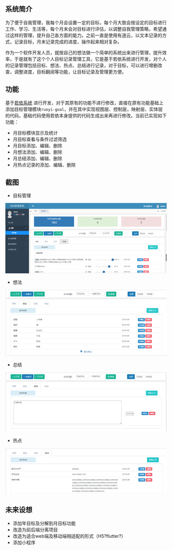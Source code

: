 ## 系统简介

为了便于自我管理，我每个月会设置一定的目标，每个月大致会按设定的目标进行工作、学习、生活等，每个月末会对目标进行评估，以调整自我管理策略，希望通过这样的管理，提升自己各方面的能力。之前一直是使用有道云，以文本记录的方式，记录目标，月末记录完成的进度，操作起来相对复杂。

作为一个软件开发人员，就按自己的想法做一个简单的系统出来进行管理，提升效率，于是就有了这个个人目标记录管理工具，它是基于若依系统进行开发，对个人的记录管理包括目标、想法、热点、总结进行记录，对于目标，可以进行增删改查，调整进度，目标翻阅等功能，让目标记录及管理更方便。

## 功能

基于[若依系统](http://ruoyi.vip/) 进行开发，对于其原有的功能不进行修改，直接在原有功能基础上添加目标管理模块`ruoyi-goal`，并在其中实现视图层、控制层，映射层、实体层的代码，基础代码使用若依本身提供的代码生成出来再进行修改。当前已实现如下功能：

- 月目标模块显示及统计
- 月目标查看与条件过滤筛选
- 月目标添加、编辑、删除
- 月想法添加、编辑、删除
- 月总结添加、编辑、删除
- 月热点记录的添加、编辑、删除

## 截图

- 目标管理

![目标管理](https://raw.githubusercontent.com/mianshenglee/goal-manager/master/pic/goal.png)

- 想法

![想法](https://raw.githubusercontent.com/mianshenglee/goal-manager/master/pic/idea.png)

- 总结

![总结](https://raw.githubusercontent.com/mianshenglee/goal-manager/master/pic/summary.png)

- 热点

![热点](https://raw.githubusercontent.com/mianshenglee/goal-manager/master/pic/hotspot.png)



## 未来设想

- 添加年目标及分解到月目标功能
- 改造为前后端分离项目
- 改造为适合web端及移动端相适配的形式（H5?flutter?）
- 添加小程序
